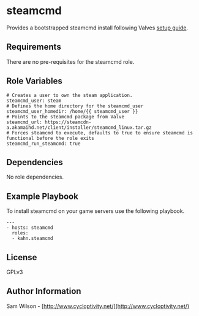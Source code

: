 steamcmd
=========

Provides a bootstrapped steamcmd install following Valves [setup guide](https://developer.valvesoftware.com/wiki/SteamCMD).

Requirements
------------

There are no pre-requisites for the steamcmd role.

Role Variables
--------------

```
# Creates a user to own the steam application.
steamcmd_user: steam
# Defines the home directory for the steamcmd_user
steamcmd_user_homedir: /home/{{ steamcmd_user }}
# Points to the steamcmd package from Valve
steamcmd_url: https://steamcdn-a.akamaihd.net/client/installer/steamcmd_linux.tar.gz
# Forces steamcmd to execute, defaults to true to ensure steamcmd is functional before the role exits
steamcmd_run_steamcmd: true
```

Dependencies
------------

No role dependencies.

Example Playbook
----------------

To install steamcmd on your game servers use the following playbook.

```
---
- hosts: steamcmd
  roles:
  - kahn.steamcmd
```

License
-------

GPLv3

Author Information
------------------

Sam Wilson - [http://www.cycloptivity.net/](http://www.cycloptivity.net/)
